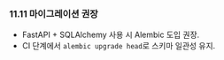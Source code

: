 ### 11.11 마이그레이션 권장

- FastAPI + SQLAlchemy 사용 시 Alembic 도입 권장.
- CI 단계에서 `alembic upgrade head`로 스키마 일관성 유지.


